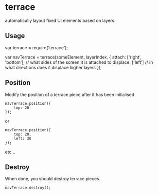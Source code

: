 # terrace

automatically layout fixed UI elements based on layers.

## Usage

var terrace = require('terrace');

var navTerrace = terrace(someElement, layerIndex, {
    attach: ['right', 'bottom'], // what sides of the screen it is attached to
    displace: ['left'] // in what directions does it displace higher layers
});

## Position

Modify the position of a terrace piece after it has been initialised

    navTerrace.position({
        top: 20    
    });

or

    navTerrace.position({
        top: 20,
        left: 30
    });

etc...

## Destroy

When done, you should destroy terrace pieces.

    navTerrace.destroy();